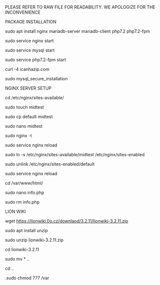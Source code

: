 PLEASE REFER TO RAW FILE FOR READABILITY. WE APOLOGIZE FOR THE INCONVENIENCE


PACKAGE INSTALLATION

sudo apt install nginx mariadb-server mariadb-client php7.2 php7.2-fpm

sudo service nginx start

sudo service mysql start

sudo service php7.2-fpm start

curl -4 icanhazip.com

sudo mysql_secure_installation



NGINX SERVER SETUP

cd /etc/nginx/sites-available/

sudo touch midtest

sudo cp default midtest

sudo nano midtest

sudo nginx -t

sudo service nginx reload

sudo ln -s /etc/nginx/sites-available/midtest /etc/nginx/sites-enabled

sudo unlink /etc/nginx/sites-enabled/default

sudo service nginx reload

cd /var/www/html/

sudo nano info.php

sudo rm info.php


LION WIKI

wget https://lionwiki.0o.cz/downlaod/3.2.11/lionwiki-3.2.11.zip

sudo apt install unzip

sudo unzip lionwiki-3.2.11.zip

cd lionwiki-3.2.11

sudo mv * ..

cd ..

.sudo chmod 777 /var

